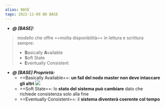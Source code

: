 ```yaml
---
alias: BASE
tags: 2022-11-09 BD BASE
---
```


- ***@ [BASE]:***
> modello che offre ==molta disponibilità== in lettura e scrittura sempre:
> - **B**asically **A**vailable
> - **S**oft State
> - **E**ventually Consistent
<!--ID: 1670236970876-->


- ***@ [BASE] Proprietà:***
	- ==Basically Available==: **un fail del nodo master non deve intaccare gli altri**
	    ![](Uni/BD/img/masterslave.jpeg)
	- ==Soft State==: lo **stato del sistema può cambiare** dato che richiede consistenza solo alla fine
	- ==Eventually Consistent==: il **sistema diventerà coerente col tempo**
<!--ID: 1670236970880-->
